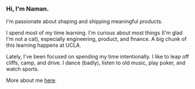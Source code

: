 ### Hi, I'm Naman.

I'm passionate about shaping and shipping meaningful products.

I spend most of my time learning. I'm curious about most things (I'm glad I'm not a cat), especially engineering, product, and finance. A big chunk of this learning happens at UCLA.

Lately, I've been focused on spending my time intentionally. I like to leap off cliffs, camp, and drive. I dance (badly), listen to old music, play poker, and watch sports.

More about me [here](https://namanmodani.github.io/).
